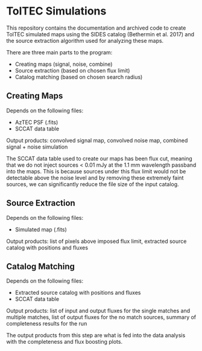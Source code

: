 # TolTEC Simulations
This repository contains the documentation and archived code to create TolTEC simulated maps using the SIDES catalog (Bethermin et al. 2017) and the source extraction algorithm used for analyzing these maps.

There are three main parts to the program:
* Creating maps (signal, noise, combine)
* Source extraction (based on chosen flux limit)
* Catalog matching (based on chosen search radius)

## Creating Maps

Depends on the following files:
* AzTEC PSF (.fits)
* SCCAT data table

Output products: convolved signal map, convolved noise map, combined signal + noise simulation

The SCCAT data table used to create our maps has been flux cut, meaning that we do not inject sources < 0.01 mJy at the 1.1 mm wavelength passband into the maps. This is because sources under this flux limit would not be detectable above the noise level and by removing these extremely faint sources, we can significantly reduce the file size of the input catalog.

## Source Extraction

Depends on the following files:
* Simulated map (.fits)

Output products: list of pixels above imposed flux limit, extracted source catalog with positions and fluxes

## Catalog Matching

Depends on the following files:
* Extracted source catalog with positions and fluxes
* SCCAT data table

Output products: list of input and output fluxes for the single matches and multiple matches, list of output fluxes for the no match sources, summary of completeness results for the run

The output products from this step are what is fed into the data analysis with the completeness and flux boosting plots.
